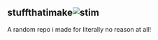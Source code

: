 ## stuffthatimake![stim](https://user-images.githubusercontent.com/104236864/206879226-1af6a090-a416-4da7-90cb-59e17c2fe5bd.png)

A random repo i made for literally no reason at all!
